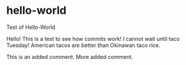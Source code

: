 # hello-world
Test of Hello-World

Hello!
This is a test to see how commits work!
I cannot wait until taco Tuesday!
American tacos are better than Okinawan taco rice.

This is an added comment.
More added comment.
